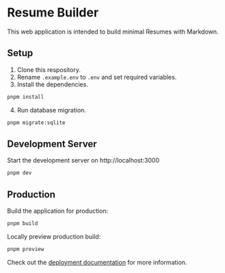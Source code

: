 # Resume Builder

This web application is intended to build minimal Resumes with Markdown.

## Setup

1. Clone this respository.
2. Rename `.example.env` to `.env` and set required variables.
3. Install the dependencies.

```bash
pnpm install
```

4. Run database migration.

```bash
pnpm migrate:sqlite
```

## Development Server

Start the development server on http://localhost:3000

```bash
pnpm dev
```

## Production

Build the application for production:

```bash
pnpm build
```

Locally preview production build:

```bash
pnpm preview
```

Check out the [deployment documentation](https://nuxt.com/docs/getting-started/deployment) for more information.
